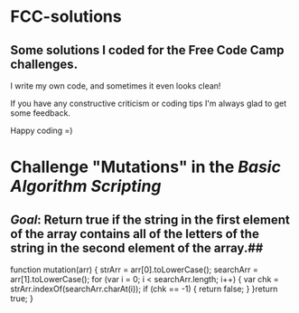 # FCC-solutions
## Some solutions I coded for the Free Code Camp challenges. 

I write my own code, and sometimes it even looks clean!

If you have any constructive criticism or coding tips I'm always glad to get some feedback. 

Happy coding =)


# Challenge "Mutations" in the _Basic Algorithm Scripting_
## _Goal_: Return true if the string in the first element of the array contains all of the letters of the string in the second element of the array.##

function mutation(arr) {
  strArr = arr[0].toLowerCase();
  searchArr = arr[1].toLowerCase();
  for (var i = 0; i < searchArr.length; i++) {
    var chk = strArr.indexOf(searchArr.charAt(i));
    if (chk == -1) {
      return false;
    }
  }return true;
}
